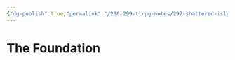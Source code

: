 ```yaml
---
{"dg-publish":true,"permalink":"/290-299-ttrpg-notes/297-shattered-isles/14-factions/kivan-foundation/"}
---
```



# The Foundation